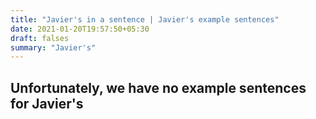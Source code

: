 ```yaml
---
title: "Javier's in a sentence | Javier's example sentences"
date: 2021-01-20T19:57:50+05:30
draft: falses
summary: "Javier's"
---
```

## Unfortunately, we have no example sentences for Javier's                 
